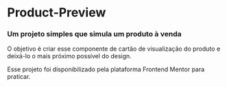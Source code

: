 # Product-Preview
### Um projeto simples que simula um produto à venda

O objetivo é criar esse componente de cartão de visualização do produto e deixá-lo o mais próximo possível do design.
<br>

Esse projeto foi disponibilizado pela plataforma Frontend Mentor para praticar.
